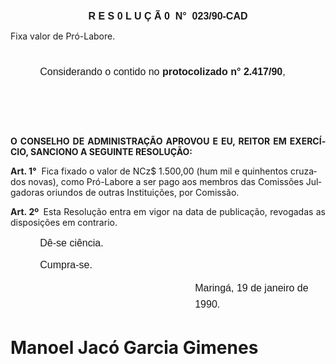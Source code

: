 <body lang=PT-BR style='tab-interval:35.45pt'>

<div class=Section1>

<p class=MsoNormal align=center style='text-align:center;line-height:12.6pt'><b
style='mso-bidi-font-weight:normal'><span style='font-size:12.0pt;mso-bidi-font-size:
10.0pt;font-family:Arial'><![if !supportEmptyParas]>&nbsp;<![endif]><o:p></o:p></span></b></p>

<p class=MsoNormal align=center style='text-align:center;line-height:12.6pt'><b
style='mso-bidi-font-weight:normal'><span style='font-size:12.0pt;mso-bidi-font-size:
10.0pt;font-family:Arial'>R E S 0 L U Ç Ã 0<span style="mso-spacerun: yes"> 
</span>N°<span style="mso-spacerun: yes">  </span>023/90-CAD<o:p></o:p></span></b></p>

<p class=MsoBodyTextIndent3>Fixa valor de Pró-Labore. </p>

<p class=MsoNormal style='margin-bottom:7.2pt;text-align:justify;text-indent:
35.45pt;line-height:52.2pt'><span style='font-size:12.0pt;mso-bidi-font-size:
10.0pt;font-family:Arial'>Considerando o contido no <b>protocolizado n°
2.417/90</b>,<o:p></o:p></span></p>

<p class=MsoNormal style='margin-bottom:27.0pt'><span style='font-size:12.0pt;
mso-bidi-font-size:10.0pt;font-family:Arial'><![if !supportEmptyParas]>&nbsp;<![endif]><o:p></o:p></span></p>

<p class=MsoBodyTextIndent style='text-align:justify'><b>O CONSELHO DE
ADMINISTRAÇÃO APROVOU E EU, REITOR EM EXERCÍCIO, SANCIONO A SEGUINTE RESOLUÇÃO:<o:p></o:p></b></p>

<p class=MsoBodyTextIndent2><b>Art. 1°</b><span style="mso-spacerun: yes"> 
</span>Fica fixado o valor de NCz$ 1.500,00 (hum mil e quinhentos cruzados
novas), como Pró-Labore a ser pago aos membros das Comissões Julgadoras
oriundos de outras Instituições, por Comissão.</p>

<p class=MsoBodyTextIndent style='text-align:justify'><b>Art. 2º<span
style="mso-spacerun: yes">  </span></b>Esta Resolução entra em vigor na data de
publicação, revogadas as disposições em contrario.</p>

<p class=MsoNormal style='text-align:justify;text-indent:35.45pt;line-height:
150%'><span style='font-size:12.0pt;mso-bidi-font-size:10.0pt;font-family:Arial'>Dê-se
ciência.<o:p></o:p></span></p>

<p class=MsoNormal style='text-align:justify;text-indent:35.45pt;line-height:
150%'><span style='font-size:12.0pt;mso-bidi-font-size:10.0pt;font-family:Arial'>Cumpra-se.<o:p></o:p></span></p>

<p class=MsoNormal style='margin-top:0cm;margin-right:0cm;margin-bottom:10.8pt;
margin-left:221.4pt;line-height:19.2pt'><span style='font-size:12.0pt;
mso-bidi-font-size:10.0pt;font-family:Arial'>Maringá, 19 de janeiro de 1990.<o:p></o:p></span></p>

<h1><span lang=ES-TRAD>Manoel Jacó Garcia Gimenes</span></h1>

<p class=MsoNormal style='margin-top:27.0pt;margin-right:0cm;margin-bottom:
0cm;margin-left:66.6pt;margin-bottom:.0001pt'><span lang=ES-TRAD
style='font-size:12.0pt;mso-bidi-font-size:10.0pt;font-family:Arial;mso-ansi-language:
ES-TRAD'><![if !supportEmptyParas]>&nbsp;<![endif]><o:p></o:p></span></p>

</div>

</body>
